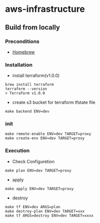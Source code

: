 # aws-infrastructure
## Build from locally
### Preconditions
* [Homebrew](https://brew.sh/index_ja.html)

### Installation
* install terraform(v1.0.0)

```
brew install terraform
terraform --version
> Terraform v1.0.0
```

* create s3 bucket for terraform tfstate file
```
make backend ENV=dev
```

### init

```
make remote-enable ENV=dev TARGET=proxy
make create-env ENV=dev TARGET=proxy
```

### Execution
* Check Configuretion

```
make plan ENV=dev TARGET=proxy
```

* apply

```
make apply ENV=dev TARGET=proxy
```

* destroy

```
make tf ENV=dev ARGS=plan
make destroy-plan ENV=dev TARGET=xxx
make tf ARGS=destroy ENV=dev TARGET=xxxx
```